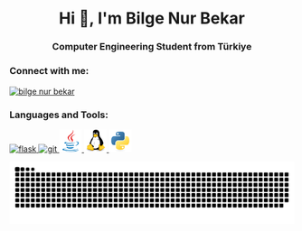 <h1 align="center">Hi 👋, I'm Bilge Nur Bekar</h1>
<h3 align="center">Computer Engineering Student from Türkiye</h3>

<h3 align="left">Connect with me:</h3>
<p align="left">
<a href="[https://linkedin.com/in/bilge nur bekar](https://www.linkedin.com/in/bilgenurbekar/)" target="blank"><img align="center" src="https://raw.githubusercontent.com/rahuldkjain/github-profile-readme-generator/master/src/images/icons/Social/linked-in-alt.svg" alt="bilge nur bekar" height="30" width="40" /></a>
</p>

<h3 align="left">Languages and Tools:</h3>
<p align="left"> <a href="https://flask.palletsprojects.com/" target="_blank" rel="noreferrer"> <img src="https://www.vectorlogo.zone/logos/pocoo_flask/pocoo_flask-icon.svg" alt="flask" width="40" height="40"/> </a> <a href="https://git-scm.com/" target="_blank" rel="noreferrer"> <img src="https://www.vectorlogo.zone/logos/git-scm/git-scm-icon.svg" alt="git" width="40" height="40"/> </a> <a href="https://www.java.com" target="_blank" rel="noreferrer"> <img src="https://raw.githubusercontent.com/devicons/devicon/master/icons/java/java-original.svg" alt="java" width="40" height="40"/> </a> <a href="https://www.linux.org/" target="_blank" rel="noreferrer"> <img src="https://raw.githubusercontent.com/devicons/devicon/master/icons/linux/linux-original.svg" alt="linux" width="40" height="40"/> </a> <a href="https://www.python.org" target="_blank" rel="noreferrer"> <img src="https://raw.githubusercontent.com/devicons/devicon/master/icons/python/python-original.svg" alt="python" width="40" height="40"/> </a> </p>


<picture>
  <source media="(prefers-color-scheme: dark)" srcset="https://raw.githubusercontent.com/BilgeNurBekar/BilgeNurBekar/output/github-contribution-grid-snake-dark.svg">
  <source media="(prefers-color-scheme: light)" srcset="https://raw.githubusercontent.com/BilgeNurBekar/BilgeNurBekar/output/github-contribution-grid-snake.svg">
  <img alt="github contribution grid snake animation" src="https://raw.githubusercontent.com/BilgeNurBekar/BilgeNurBekar/output/github-contribution-grid-snake.svg">
</picture>
